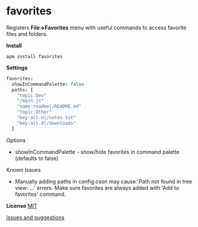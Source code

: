favorites
==========
Registers **File->Favorites** menu with useful commands to access favorite files and folders.

**Install**

```apm install favorites```

**Settings**

```cson
favorites:
  showInCommandPalette: false
  paths: [
    "topic:Dev"
    "/main.js"
    "name:readme|/README.md"
    "topic:Other"
    "key:alt-n|/notes.txt"
    "key:alt-d|/downloads"
  ]

```
Options
* showInCommandPalette - show/hide favorites in command palette (defaults to false)

Known Issues
* Manually adding paths in config.cson may cause 'Path not found in tree view: ...' errors. Make sure favorites are always added with 'Add to favorites' command.


**License** [MIT](https://github.com/gliviu/atom-favorites/blob/master/LICENSE)

[Issues and suggestions](https://github.com/gliviu/atom-favorites/issues)
